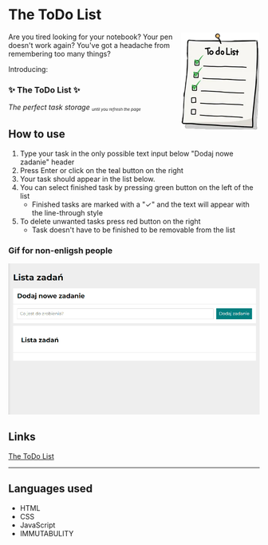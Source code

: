 # The ToDo List

<img align="right" src="img/list.png">

Are you tired looking for your notebook? Your pen doesn't work again? You've got a headache from remembering too many things?

Introducing:

### ✨ The ToDo List ✨

_The perfect task storage <sub><sup><sub>until you refresh the page<sub/><sup/><sub/>_

## How to use

1. Type your task in the only possible text input below "Dodaj nowe zadanie" header
2. Press Enter or click on the teal button on the right
3. Your task should appear in the list below.
4. You can select finished task by pressing green button on the left of the list
   - Finished tasks are marked with a "✓" and the text will appear with the line-through style
5. To delete unwanted tasks press red button on the right
   - Task doesn't have to be finished to be removable from the list

### Gif for non-enligsh people

![HowToUse](img/todolist-imm.gif)

## Links

[The ToDo List](https://oko147.github.io/todo-list-imm/)

<hr>

## Languages used

- HTML
- CSS
- JavaScript
- IMMUTABULITY
